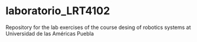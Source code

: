 # laboratorio_LRT4102
Repository for the lab exercises of the course desing of robotics systems at Universidad de las Américas Puebla
